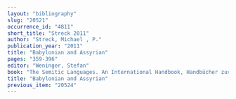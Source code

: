 ```yaml
---
layout: "bibliography"
slug: "20521"
occurrence_id: "4811"
short_title: "Streck 2011"
author: "Streck, Michael , P."
publication_year: "2011"
title: "Babylonian and Assyrian"
pages: "359-396"
editor: "Weninger, Stefan"
book: "The Semitic Languages. An International Handbook, Handbücher zur Sprach- und Kommunikationswissenschaft 36 (Berlin/Boston). Edited in collaboration with Geoffrey Khan, Michael P. Streck, Janet C.E. Watson"
title: "Babylonian and Assyrian"
previous_item: "20524"
---
```

